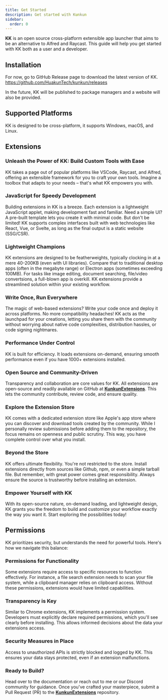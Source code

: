```yaml
---
title: Get Started
description: Get started with Kunkun
sidebar:
  order: 0
---
```


**KK** is an open source cross-platform extensible app launcher that aims to be an alternative to Alfred and Raycast. This guide will help you get started with KK both as a user and a developer.

## Installation

For now, go to GitHub Release page to download the latest version of KK. https://github.com/HuakunTech/kunkun/releases

In the future, KK will be published to package managers and a website will also be provided.

## Supported Platforms

KK is designed to be cross-platform, it supports Windows, macOS, and Linux.

## Extensions

### Unleash the Power of KK: Build Custom Tools with Ease

KK takes a page out of popular platforms like VSCode, Raycast, and Alfred, offering an extensible framework for you to craft your own tools. Imagine a toolbox that adapts to your needs – that's what KK empowers you with.

### JavaScript for Speedy Development

Building extensions in KK is a breeze. Each extension is a lightweight JavaScript applet, making development fast and familiar. Need a simple UI? A pre-built template lets you create it with minimal code. But don't be limited! KK supports complex interfaces built with web technologies like React, Vue, or Svelte, as long as the final output is a static website (SSG/CSR).

### Lightweight Champions

KK extensions are designed to be featherweights, typically clocking in at a mere 40-200KB (even with UI libraries). Compare that to traditional desktop apps (often in the megabyte range) or Electron apps (sometimes exceeding 100MB). For tasks like image editing, document searching, file/video convertsions, a full-blown app is overkill. KK extensions provide a streamlined solution within your existing workflow.

### Write Once, Run Everywhere

The magic of web-based extensions? Write your code once and deploy it across platforms. No more compatibility headaches! KK acts as the launchpad for your creations, letting you share them with the community without worrying about native code complexities, distribution hassles, or code signing nightmares.

### Performance Under Control

KK is built for efficiency. It loads extensions on-demand, ensuring smooth performance even if you have 1000+ extensions installed.

### Open Source and Community-Driven

Transparency and collaboration are core values for KK. All extensions are open-source and readily available on GitHub at [**KunkunExtensions**](https://github.com/HuakunTech/kunkunExtensions). This lets the community contribute, review code, and ensure quality.

### Explore the Extension Store

KK comes with a dedicated extension store like Apple's app store where you can discover and download tools created by the community. While I personally review submissions before adding them to the repository, the focus remains on openness and public scrutiny. This way, you have complete control over what you install.

### Beyond the Store

KK offers ultimate flexibility. You're not restricted to the store. Install extensions directly from sources like Github, npm, or even a simple tarball file. But remember, with great power comes great responsibility. Always ensure the source is trustworthy before installing an extension.

### Empower Yourself with KK

With its open-source nature, on-demand loading, and lightweight design, KK grants you the freedom to build and customize your workflow exactly the way you want it. Start exploring the possibilities today!

## Permissions

KK prioritizes security, but understands the need for powerful tools. Here's how we navigate this balance:

### Permissions for Functionality

Some extensions require access to specific resources to function effectively. For instance, a file search extension needs to scan your file system, while a clipboard manager relies on clipboard access. Without these permissions, extensions would have limited capabilities.

### Transparency is Key

Similar to Chrome extensions, KK implements a permission system. Developers must explicitly declare required permissions, which you'll see clearly before installing. This allows informed decisions about the data your extensions access.

### Security Measures in Place

Access to unauthorized APIs is strictly blocked and logged by KK. This ensures your data stays protected, even if an extension malfunctions.

### Ready to Build?

Head over to the documentation or reach out to me or our Discord community for guidance. Once you've crafted your masterpiece, submit a Pull Request (PR) to the [**KunkunExtensions**](https://github.com/HuakunTech/kunkunExtensions) repository.

